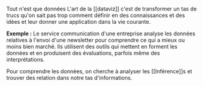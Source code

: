 Tout n'est que données 
L'art de la [[dataviz]] c'est de transformer un tas de trucs qu'on sait pas trop comment définir en des connaissances et des idées et leur donner une application dans la vie courante.

**Exemple :** Le service communication d'une entreprise analyse les données relatives à l'envoi d'une newsletter pour comprendre ce qui a mieux ou moins bien marché. Ils utilisent des outils qui mettent en forment les données et en produisent des évaluations, parfois même des interprétations.

Pour comprendre les données, on cherche à analyser les [[Inférence]]s et trouver des relation dans notre tas d'informations.